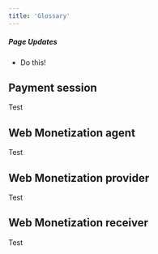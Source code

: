 ```yaml
---
title: 'Glossary'
---
```


<div class="draft"><h5>Page Updates</h5><ul><li>Do this!</li></ul></div>

## Payment session

Test

## Web Monetization agent

Test

## Web Monetization provider

Test

## Web Monetization receiver

Test
